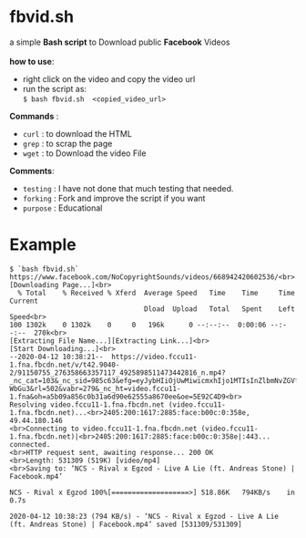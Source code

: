 # fbvid.sh
a simple __Bash script__ to Download public __Facebook__ Videos
<br><br>
__how to use__:<br>
* right click on the video and copy the video url
* run the script as: <br>`$ bash fbvid.sh  <copied_video_url>` 

__Commands__ :<br>
* `curl` : to download the HTML
* `grep` : to scrap the page
* `wget` : to Download the video File

__Comments__:<br>
* `testing` : I have not done that much testing that needed. 
* `forking` : Fork and improve the script if you want
* `purpose` : Educational

# Example
```console
$ `bash fbvid.sh` https://www.facebook.com/NoCopyrightSounds/videos/668942420602536/<br>
[Downloading Page...]<br>
  % Total    % Received % Xferd  Average Speed   Time    Time     Time  Current
                                 Dload  Upload   Total   Spent    Left  Speed<br>
100 1302k    0 1302k    0     0   196k      0 --:--:--  0:00:06 --:--:--  270k<br>
[Extracting File Name...][Extracting Link...]<br>
[Start Downloading...]<br>
--2020-04-12 10:38:21--  https://video.fccu11-1.fna.fbcdn.net/v/t42.9040-2/91150755_276358663357117_4925898511473442816_n.mp4?_nc_cat=103&_nc_sid=985c63&efg=eyJybHIiOjUwMiwicmxhIjo1MTIsInZlbmNvZGVfdGFnIjoic3ZlX3NkIn0%3D&_nc_ohc=XjkCcqGj95IAX-WbGu3&rl=502&vabr=279&_nc_ht=video.fccu11-1.fna&oh=a5b09a856c0b31a6d90e62555a8670ee&oe=5E92C4D9<br>
Resolving video.fccu11-1.fna.fbcdn.net (video.fccu11-1.fna.fbcdn.net)...<br>2405:200:1617:2885:face:b00c:0:358e, 49.44.180.146
<br>Connecting to video.fccu11-1.fna.fbcdn.net (video.fccu11-1.fna.fbcdn.net)|<br>2405:200:1617:2885:face:b00c:0:358e|:443... connected.
<br>HTTP request sent, awaiting response... 200 OK
<br>Length: 531309 (519K) [video/mp4]
<br>Saving to: ‘NCS - Rival x Egzod - Live A Lie (ft. Andreas Stone) | Facebook.mp4’

NCS - Rival x Egzod 100%[===================>] 518.86K   794KB/s    in 0.7s    

2020-04-12 10:38:23 (794 KB/s) - ‘NCS - Rival x Egzod - Live A Lie (ft. Andreas Stone) | Facebook.mp4’ saved [531309/531309]
 ```

